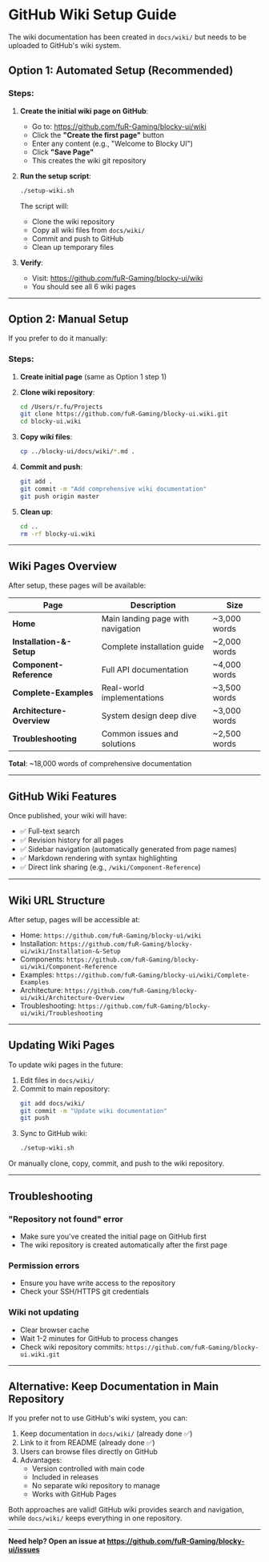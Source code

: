 # GitHub Wiki Setup Guide

The wiki documentation has been created in `docs/wiki/` but needs to be uploaded to GitHub's wiki system.

## Option 1: Automated Setup (Recommended)

### Steps:

1. **Create the initial wiki page on GitHub**:
   - Go to: https://github.com/fuR-Gaming/blocky-ui/wiki
   - Click the **"Create the first page"** button
   - Enter any content (e.g., "Welcome to Blocky UI")
   - Click **"Save Page"**
   - This creates the wiki git repository

2. **Run the setup script**:
   ```bash
   ./setup-wiki.sh
   ```

   The script will:
   - Clone the wiki repository
   - Copy all wiki files from `docs/wiki/`
   - Commit and push to GitHub
   - Clean up temporary files

3. **Verify**:
   - Visit: https://github.com/fuR-Gaming/blocky-ui/wiki
   - You should see all 6 wiki pages

---

## Option 2: Manual Setup

If you prefer to do it manually:

### Steps:

1. **Create initial page** (same as Option 1 step 1)

2. **Clone wiki repository**:
   ```bash
   cd /Users/r.fu/Projects
   git clone https://github.com/fuR-Gaming/blocky-ui.wiki.git
   cd blocky-ui.wiki
   ```

3. **Copy wiki files**:
   ```bash
   cp ../blocky-ui/docs/wiki/*.md .
   ```

4. **Commit and push**:
   ```bash
   git add .
   git commit -m "Add comprehensive wiki documentation"
   git push origin master
   ```

5. **Clean up**:
   ```bash
   cd ..
   rm -rf blocky-ui.wiki
   ```

---

## Wiki Pages Overview

After setup, these pages will be available:

| Page | Description | Size |
|------|-------------|------|
| **Home** | Main landing page with navigation | ~3,000 words |
| **Installation-&-Setup** | Complete installation guide | ~2,000 words |
| **Component-Reference** | Full API documentation | ~4,000 words |
| **Complete-Examples** | Real-world implementations | ~3,500 words |
| **Architecture-Overview** | System design deep dive | ~3,000 words |
| **Troubleshooting** | Common issues and solutions | ~2,500 words |

**Total**: ~18,000 words of comprehensive documentation

---

## GitHub Wiki Features

Once published, your wiki will have:

- ✅ Full-text search
- ✅ Revision history for all pages
- ✅ Sidebar navigation (automatically generated from page names)
- ✅ Markdown rendering with syntax highlighting
- ✅ Direct link sharing (e.g., `/wiki/Component-Reference`)

---

## Wiki URL Structure

After setup, pages will be accessible at:

- Home: `https://github.com/fuR-Gaming/blocky-ui/wiki`
- Installation: `https://github.com/fuR-Gaming/blocky-ui/wiki/Installation-&-Setup`
- Components: `https://github.com/fuR-Gaming/blocky-ui/wiki/Component-Reference`
- Examples: `https://github.com/fuR-Gaming/blocky-ui/wiki/Complete-Examples`
- Architecture: `https://github.com/fuR-Gaming/blocky-ui/wiki/Architecture-Overview`
- Troubleshooting: `https://github.com/fuR-Gaming/blocky-ui/wiki/Troubleshooting`

---

## Updating Wiki Pages

To update wiki pages in the future:

1. Edit files in `docs/wiki/`
2. Commit to main repository:
   ```bash
   git add docs/wiki/
   git commit -m "Update wiki documentation"
   git push
   ```
3. Sync to GitHub wiki:
   ```bash
   ./setup-wiki.sh
   ```

Or manually clone, copy, commit, and push to the wiki repository.

---

## Troubleshooting

### "Repository not found" error
- Make sure you've created the initial page on GitHub first
- The wiki repository is created automatically after the first page

### Permission errors
- Ensure you have write access to the repository
- Check your SSH/HTTPS git credentials

### Wiki not updating
- Clear browser cache
- Wait 1-2 minutes for GitHub to process changes
- Check wiki repository commits: `https://github.com/fuR-Gaming/blocky-ui.wiki.git`

---

## Alternative: Keep Documentation in Main Repository

If you prefer not to use GitHub's wiki system, you can:

1. Keep documentation in `docs/wiki/` (already done ✅)
2. Link to it from README (already done ✅)
3. Users can browse files directly on GitHub
4. Advantages:
   - Version controlled with main code
   - Included in releases
   - No separate wiki repository to manage
   - Works with GitHub Pages

Both approaches are valid! GitHub wiki provides search and navigation, while `docs/wiki/` keeps everything in one repository.

---

**Need help? Open an issue at https://github.com/fuR-Gaming/blocky-ui/issues**
